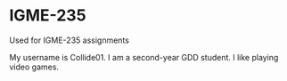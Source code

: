 # IGME-235
Used for IGME-235 assignments

My username is Collide01. I am a second-year GDD student. I like playing video games.
